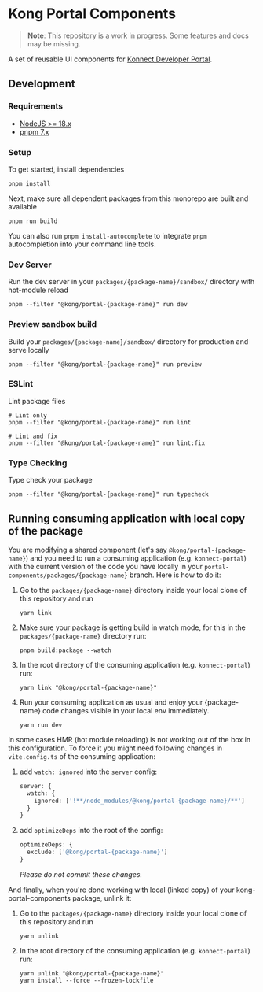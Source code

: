 # Kong Portal Components

> **Note**: This repository is a work in progress. Some features and docs may be missing.

A set of reusable UI components for [Konnect Developer Portal](https://docs.konghq.com/konnect/dev-portal/).

## Development

### Requirements

- [NodeJS >= 18.x](https://nodejs.org/en/download/)
- [pnpm 7.x](https://pnpm.io/installation)

### Setup

To get started, install dependencies

```shell
pnpm install
```

Next, make sure all dependent packages from this monorepo are built and available

```shell
pnpm run build
```

You can also run `pnpm install-autocomplete` to integrate `pnpm` autocompletion into your command line tools.

### Dev Server

Run the dev server in your `packages/{package-name}/sandbox/` directory with hot-module reload

```shell
pnpm --filter "@kong/portal-{package-name}" run dev
```

### Preview sandbox build

Build your `packages/{package-name}/sandbox/` directory for production and serve locally

```shell
pnpm --filter "@kong/portal-{package-name}" run preview
```

### ESLint

Lint package files

```shell
# Lint only
pnpm --filter "@kong/portal-{package-name}" run lint

# Lint and fix
pnpm --filter "@kong/portal-{package-name}" run lint:fix
```

### Type Checking

Type check your package

```shell
pnpm --filter "@kong/portal-{package-name}" run typecheck
```

## Running consuming application with local copy of the package

You are modifying a shared component (let's say `@kong/portal-{package-name}`) and you need to run 
a consuming application (e.g. `konnect-portal`) with the current version of the code you have locally in your 
`portal-components/packages/{package-name}` branch. Here is how to do it:

1. Go to the `packages/{package-name}` directory inside your local clone of this repository and run

    ```shell
    yarn link
    ```

1. Make sure your package is getting build in watch mode, for this in the `packages/{package-name}` directory run:

    ```shell
    pnpm build:package --watch
    ```

1. In the root directory of the consuming application (e.g. `konnect-portal`) run:

    ```shell
    yarn link "@kong/portal-{package-name}"
    ```

1. Run your consuming application as usual and enjoy your {package-name} code changes 
    visible in your local env immediately.

    ```shell
    yarn run dev
    ```

In some cases HMR (hot module reloading) is not working out of the box in this configuration.
To force it you might need following changes in `vite.config.ts` of the consuming application:

1. add `watch: ignored` into the `server` config:

    ```typescript
   server: {
      watch: {
        ignored: ['!**/node_modules/@kong/portal-{package-name}/**']
      }
    }
    ```

1. add `optimizeDeps` into the root of the config:

    ```typescript
    optimizeDeps: {
      exclude: ['@kong/portal-{package-name}']
    }
    ```

   _Please do not commit these changes._

And finally, when you're done working with local (linked copy) of your kong-portal-components package, unlink it:

1. Go to the `packages/{package-name}` directory inside your local clone of this repository and run

    ```shell
    yarn unlink
    ```

1. In the root directory of the consuming application (e.g. `konnect-portal`) run:

    ```shell
    yarn unlink "@kong/portal-{package-name}"
    yarn install --force --frozen-lockfile
    ```
